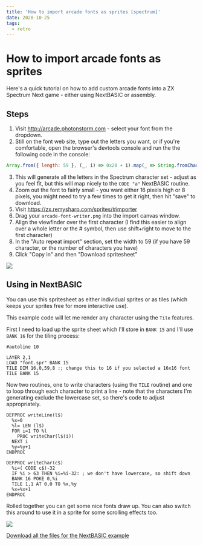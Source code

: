 ```yaml
---
title: 'How to import arcade fonts as sprites [spectrum]'
date: 2020-10-25
tags:
  - retro
---
```


# How to import arcade fonts as sprites

Here's a quick tutorial on how to add custom arcade fonts into a ZX Spectrum Next game - either using NextBASIC or assembly.

<!--more-->

## Steps

1. Visit http://arcade.photonstorm.com - select your font from the dropdown.
2. Still on the font web site, type out the letters you want, or if you're comfortable, open the browser's devtools console and run the the following code in the console:

```js
Array.from({ length: 59 }, (_, i) => 0x20 + i).map(_ => String.fromCharCode(_)).forEach(k => window.keyPress(k));
```

3. This will generate all the letters in the Spectrum character set - adjust as you feel fit, but this will map nicely to the `CODE "a"` NextBASIC routine.
4. Zoom out the font to fairly small - you want either 16 pixels high or 8 pixels, you might need to try a few times to get it right, then hit "save" to download.
5. Visit https://zx.remysharp.com/sprites/#importer
6. Drag your `arcade-font-writer.png` into the import canvas window.
7. Align the viewfinder over the first character (I find this easier to align over a whole letter or the # symbol, then use shift+right to move to the first character)
8. In the "Auto repeat import" section, set the width to 59 (if you have 59 character, or the number of characters you have)
9. Click "Copy in" and then "Download spritesheet"

![](/images/import-view-finder.png)

## Using in NextBASIC

You can use this spritesheet as either individual sprites or as tiles (which keeps your sprites free for more interactive use).

This example code will let me render any character using the `Tile` features.

First I need to load up the sprite sheet which I'll store in `BANK 15` and I'll use `BANK 16` for the tiling process:

```nextbasic
#autoline 10

LAYER 2,1
LOAD "font.spr" BANK 15
TILE DIM 16,0,59,8 :; change this to 16 if you selected a 16x16 font
TILE BANK 15
```

Now two routines, one to write characters (using the `TILE` routine) and one to loop through each character to print a line - note that the characters I'm generating exclude the lowercase set, so there's code to adjust appropriately.

```nextbasic
DEFPROC writeLine(l$)
  %x=0
  %l= LEN (l$)
  FOR i=1 TO %l
    PROC writeChar(l$(i))
  NEXT i
  %y=%y+1
ENDPROC

DEFPROC writeChar(c$)
  %i=( CODE c$)-32
  IF %i > 63 THEN %i=%i-32: ; we don't have lowercase, so shift down
  BANK 16 POKE 0,%i
  TILE 1,1 AT 0,0 TO %x,%y
  %x=%x+1
ENDPROC
```

Rolled together you can get some nice fonts draw up. You can also switch this around to use it in a sprite for some scrolling effects too.

![](/images/hello-world-font.png)

[Download all the files for the NextBASIC example](https://gist.github.com/remy/2cedcc5186c6b25bcb68f74c1181eeff)
